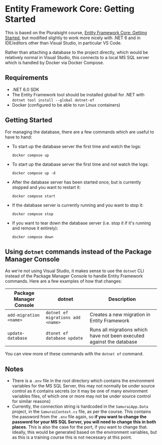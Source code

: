 # Entity Framework Core: Getting Started

This is based on the Pluralsight course, [Entity Framework Core: Getting Started](https://app.pluralsight.com/library/courses/entity-framework-core-get-started), but modified slightly to work more nicely with .NET 6 and in IDE/editors other than Visual Studio, in particular VS Code.

Rather than attaching a database to the project directly, which would be relatively normal in Visual Studio, this connects to a local MS SQL server which is handled by Docker via Docker Compose.

## Requirements

* .NET 6.0 SDK
* The Entity Framework tool should be installed globall for .NET with `dotnet tool install --global dotnet-ef`
* Docker (configured to be able to run Linux containers)

## Getting Started

For managing the database, there are a few commands which are useful to have to hand:

* To start up the database server the first time and watch the logs:
    ```
    docker compose up
    ```
* To start up the database server the first time and not watch the logs:
    ```
    docker compose up -d
    ```
* After the database server has been started once, but is currently stopped and you want to restart it:
    ```
    docker compose start
    ```
* If the database server is currently running and you want to stop it:
    ```
    docker compose stop
    ```
* If you want to tear down the database server (i.e. stop it if it's running and remove it entirely):
    ```
    docker compose down
    ```

## Using `dotnet` commands instead of the Package Manager Console

As we're not using Visual Studio, it makes sense to use the `dotnet` CLI instead of the Package Manager Console to handle Entity Framework commands. Here are a few examples of how that changes:

| Package Manager Console | dotnet                            | Description                                                           |
| ----------------------- | --------------------------------- | --------------------------------------------------------------------- |
| `add-migration <name>`  | `dotnet ef migrations add <name>` | Creates a new migration in Entity Framework                           |
| `update-database`       | `dtonet ef database update`       | Runs all migrations which have not been executed against the database |

You can view more of these commands with the `dotnet ef` command.

## Notes

* There is a `.env` file in the root directory which contains the environment variables for the MS SQL Server, this may not normally be under source control as it contains secrets (or it may be one of many environment variables files, of which one or more may not be under source control for similar reasons)
* Currently, the connection string is hardcoded in the `SamuraiApp.Data` project, in the `SamuraiContext.cs` file, as per the course. This contains the password from the `.env` file again, so **if you want to change the password for your MS SQL Server, you will need to change this in both places**. This is also the case for the port, if you want to change that. Ideally, this would be generated based on the environment variables, but as this is a training course this is not necessary at this point.